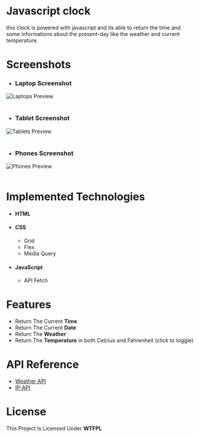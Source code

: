 # Javascript clock
this clock is powered with javascript and its able to return the time and some informations about the present-day like the weather and current temperature.
# Screenshots
* ### Laptop Screenshot 
![Laptops Preview](https://raw.githubusercontent.com/oussamakami/javascript-clock/master/imgs/laptops-prev.png)
<br/>
<br/>


* ### Tablet Screenshot 
![Tablets Preview](https://raw.githubusercontent.com/oussamakami/javascript-clock/master/imgs/tablets-prev.png)
<br/>
<br/>

* ### Phones Screenshot
![Phones Preview](https://raw.githubusercontent.com/oussamakami/javascript-clock/master/imgs/phones-prev.png)
<br/>
<br/>

# Implemented Technologies
* #### HTML
* #### CSS
    * Grid
    * Flex
    * Media Query
* #### JavaScript
    * API Fetch
# Features
* Return The Current **Time**
* Return The Current **Date**
* Return The **Weather**
* Return The **Temperature** in both Celcius and Fahrenheit (click to toggle)

# API Reference
* [Weather API](https://www.weatherapi.com/docs/ "WeatherAPI")
* [IP-API](https://ip-api.com/ "IP-API")

# License
 This Project Is Licensed Under **WTFPL**
